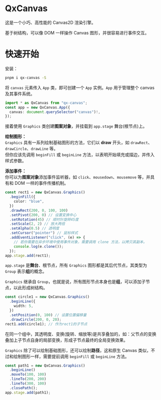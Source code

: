 # QxCanvas
这是一个小巧、高性能的 Canvas2D 渲染引擎。

基于树结构，可以像 DOM 一样操作 Canvas 图形，并很容易进行事件交互。

# 快速开始
安装：

```bash
pnpm i qx-canvas -S
```

将 `canvas` 元素传入 `App` 类，即可创建一个 `App` 实例。`App` 用于管理整个 canvas 及其事件系统。

```ts
import * as QxCanvas from "qx-canvas";
const app = new QxCanvas.App({
  canvas: document.querySelector("canvas")!,
});
```

接着使用 `Graphics` 类创建**图案对象**，并挂载到 `app.stage` 舞台(根节点)上。

**绘制图形：**  
`Graphics` 具有一系列绘制基础图形的方法，它们以 **draw** 开头，如 `drawRect`、`drawCircle`、`drawLine` 等。  
但你应该先调用 `beginFill` 或 `beginLine` 方法，以表明开始填充或描边，并传入样式参数。

**添加事件：**  
你可以为**图案对象**添加事件监听器，如 `click`、`mousedown`、`mousemove` 等，并具有和 DOM 一样的事件传播机制。

```ts
const rect1 = new QxCanvas.Graphics()
  .beginFill({
    color: "blue",
  })
  .drawRect(200, 0, 100, 100)
  .setPivot(200, 0) // 设置变换中心
  .setRotation(45) // 顺时针旋转45度
  .setScale(2, 2) // 放大两倍
  .setAlpha(0.5) // 透明度
  .setCursor("pointer") // 鼠标样式
  .addEventListener("click", (e) => {
    // 若你需要在异步环境中使用事件对象，需要调用 clone 方法，以拷贝其副本。
    console.log(e.clone());
  });
app.stage.add(rect1);
```

`app.stage` 是**舞台**、根节点，所有 `Graphics` 图形都是其后代节点，其类型为 `Group` 表示**组**的概念。

`Graphics` 继承自 `Group`，也就是说，所有图形节点本身也是**组**，可以添加子节点，以此形成树结构。

```ts
const circle1 = new QxCanvas.Graphics()
  .beginLine({
    width: 5,
  })
  .setPosition(0, 100) // 设置位置偏移量
  .drawCircle(200, 0, 20);
rect1.add(circle1); // 作为rect1的子节点
```

在同一个组中，其透明度、变换(旋转、缩放等)是共享叠加的，如：父节点的变换叠加上子节点自身的局部变换，形成子节点最终的全局变换效果。

`Graphics` 除了可以绘制基础图形，还可以绘制**路径**，这和原生 Canvas 类似，不过和绘制图形一样，需要提前调用 `beginFill` 或 `beginLine` 方法。

```ts
const path1 = new QxCanvas.Graphics()
  .beginLine()
  .moveTo(100, 100)
  .lineTo(200, 200)
  .lineTo(300, 100)
  .closePath();
app.stage.add(path1);
```
















